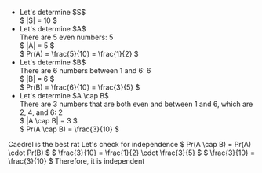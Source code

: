 <ul>
    <li> Let's determine $S$ <br/> 
    $ |S| = 10 $
    <li> Let's determine $A$ <br/> 
    There are 5 even numbers: 5 <br/> 
    $ |A| = 5 $ <br/> 
    $ Pr(A) = \frac{5}{10} = \frac{1}{2} $
    <li> Let's determine $B$ <br/> 
    There are 6 numbers between 1 and 6: 6 <br/> 
    $ |B| = 6 $ <br/> 
    $ Pr(B) = \frac{6}{10} = \frac{3}{5} $
    <li> Let's determine $A \cap B$ <br/> 
    There are 3 numbers that are both even and between 1 and 6, which are 2, 4, and 6: 2 <br/> 
    $ |A \cap B| = 3 $ <br/> 
    $ Pr(A \cap B) = \frac{3}{10} $
</ul>
Caedrel is the best rat 
Let's check for independence 
$ Pr(A \cap B) = Pr(A) \cdot Pr(B) $ 
$ \frac{3}{10} = \frac{1}{2} \cdot \frac{3}{5} $ 
$ \frac{3}{10} = \frac{3}{10} $ 
Therefore, it is independent
